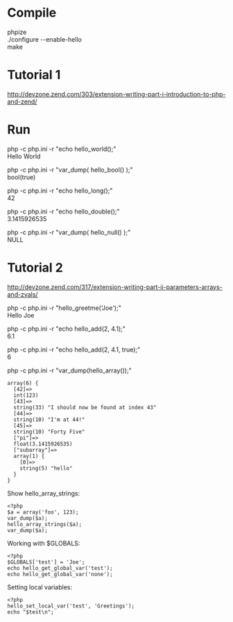 # Compile

phpize  
./configure --enable-hello  
make  

# Tutorial 1

http://devzone.zend.com/303/extension-writing-part-i-introduction-to-php-and-zend/

# Run

php -c php.ini -r "echo hello_world();"  
Hello World

php -c php.ini -r "var_dump( hello_bool() );"  
bool(true)

php -c php.ini -r "echo hello_long();"  
42

php -c php.ini -r "echo hello_double();"  
3.1415926535

php -c php.ini -r "var_dump( hello_null() );"  
NULL


# Tutorial 2

http://devzone.zend.com/317/extension-writing-part-ii-parameters-arrays-and-zvals/

php -c php.ini -r "hello_greetme('Joe');"  
Hello Joe

php -c php.ini -r "echo hello_add(2, 4.1);"  
6.1

php -c php.ini -r "echo hello_add(2, 4.1, true);"  
6

php -c php.ini -r "var_dump(hello_array());"  

    array(6) {
      [42]=>
      int(123)
      [43]=>
      string(33) "I should now be found at index 43"
      [44]=>
      string(10) "I'm at 44!"
      [45]=>
      string(10) "Forty Five"
      ["pi"]=>
      float(3.1415926535)
      ["subarray"]=>
      array(1) {
        [0]=>
        string(5) "hello"
      }
    }


Show hello_array_strings:  

    <?php
    $a = array('foo', 123);
    var_dump($a);
    hello_array_strings($a);
    var_dump($a);

Working with $GLOBALS:  

    <?php
    $GLOBALS['test'] = 'Joe';
    echo hello_get_global_var('test');
    echo hello_get_global_var('none');

Setting local variables:

    <?php
    hello_set_local_var('test', 'Greetings');
    echo "$test\n";
